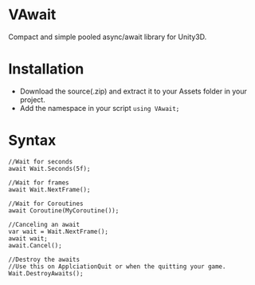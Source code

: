# VAwait
 Compact and simple pooled async/await library for Unity3D.  
# Installation  
- Download the source(.zip) and extract it to your Assets folder in your project.
- Add the namespace in your script `using VAwait;`  
# Syntax  
```
//Wait for seconds
await Wait.Seconds(5f);

//Wait for frames
await Wait.NextFrame();

//Wait for Coroutines
await Coroutine(MyCoroutine());

//Canceling an await
var wait = Wait.NextFrame();
await wait;
await.Cancel();

//Destroy the awaits
//Use this on ApplciationQuit or when the quitting your game.
Wait.DestroyAwaits();
```
